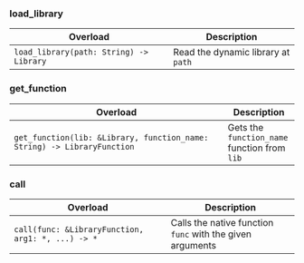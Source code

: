 ### load_library

<table>
    <thead>
        <tr>
            <th>Overload</th>
            <th>Description</th>
        </tr>
    </thead>
    <tbody>
        <tr>
            <td> <code>load_library(path: String) -> Library</code> </td>
            <td rowspan="6">
                Read the dynamic library at <code>path</code>
            </td>
        </tr>
    </tbody>
</table>

### get_function

<table>
    <thead>
        <tr>
            <th>Overload</th>
            <th>Description</th>
        </tr>
    </thead>
    <tbody>
        <tr>
            <td> <code>get_function(lib: &Library, function_name: String) -> LibraryFunction</code> </td>
            <td rowspan="6" style="width: 25%;">
                Gets the <code>function_name</code> function from <code>lib</code> 
            </td>
        </tr>
    </tbody>
</table>

### call

<table>
    <thead>
        <tr>
            <th>Overload</th>
            <th>Description</th>
        </tr>
    </thead>
    <tbody>
        <tr>
            <td> <code>call(func: &LibraryFunction, arg1: *, ...) -> *</code> </td>
            <td style="width: 45%;">
                Calls the native function <code>func</code> with the given arguments
            </td>
        </tr>
    </tbody>
</table>